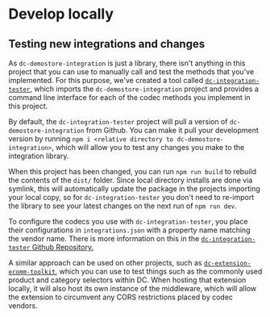 # Develop locally


## Testing new integrations and changes
As `dc-demostore-integration` is just a library, there isn't anything in this project that you can use to manually call and test the methods that you've implemented. For this purpose, we've created a tool called [`dc-integration-tester`](https://github.com/amplience/dc-integration-tester), which imports the `dc-demostore-integration` project and provides a command line interface for each of the codec methods you implement in this project.

By default, the `dc-integration-tester` project will pull a version of `dc-demostore-integration` from Github. You can make it pull your development version by running `npm i <relative directory to dc-demostore-integration>`, which will allow you to test any changes you make to the integration library.

When this project has been changed, you can run `npm run build` to rebuild the contents of the `dist/` folder. Since local directory installs are done via symlink, this will automatically update the package in the projects importing your local copy, so for `dc-integration-tester` you don't need to re-import the library to see your latest changes on the next run of `npm run dev`.

To configure the codecs you use with `dc-integration-tester`, you place their configurations in `integrations.json` with a property name matching the vendor name. There is more information on this in the [`dc-integration-tester` Github Repository.](https://github.com/amplience/dc-integration-tester)

A similar approach can be used on other projects, such as [`dc-extension-ecomm-toolkit`](https://github.com/amplience/dc-extension-ecomm-toolkit), which you can use to test things such as the commonly used product and category selectors within DC. When hosting that extension locally, it will also host its own instance of the middleware, which will allow the extension to circumvent any CORS restrictions placed by codec vendors.
